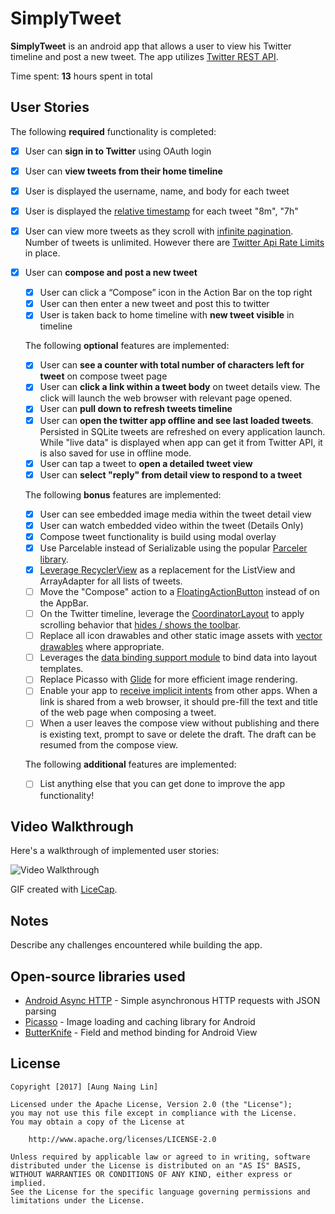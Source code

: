 # SimplyTweet

**SimplyTweet** is an android app that allows a user to view his Twitter timeline and post a new tweet. The app utilizes [Twitter REST API](https://dev.twitter.com/rest/public).

Time spent: **13** hours spent in total

## User Stories

The following **required** functionality is completed:

* [x]	User can **sign in to Twitter** using OAuth login
* [x]	User can **view tweets from their home timeline**
  * [x] User is displayed the username, name, and body for each tweet
  * [x] User is displayed the [relative timestamp](https://gist.github.com/nesquena/f786232f5ef72f6e10a7) for each tweet "8m", "7h"
  * [x] User can view more tweets as they scroll with [infinite pagination](http://guides.codepath.com/android/Endless-Scrolling-with-AdapterViews-and-RecyclerView). Number of tweets is unlimited.
    However there are [Twitter Api Rate Limits](https://dev.twitter.com/rest/public/rate-limiting) in place.
* [x] User can **compose and post a new tweet**
  * [x] User can click a “Compose” icon in the Action Bar on the top right
  * [x] User can then enter a new tweet and post this to twitter
  * [x] User is taken back to home timeline with **new tweet visible** in timeline

  The following **optional** features are implemented:

  * [x] User can **see a counter with total number of characters left for tweet** on compose tweet page
  * [x] User can **click a link within a tweet body** on tweet details view. The click will launch the web browser with relevant page opened.
  * [x] User can **pull down to refresh tweets timeline**
  * [x] User can **open the twitter app offline and see last loaded tweets**. Persisted in SQLite tweets are refreshed on every application launch. While "live data" is displayed when app can get it from Twitter API, it is also saved for use in offline mode.
  * [x] User can tap a tweet to **open a detailed tweet view**
  * [x] User can **select "reply" from detail view to respond to a tweet**

  The following **bonus** features are implemented:

  * [x] User can see embedded image media within the tweet detail view
  * [x] User can watch embedded video within the tweet (Details Only)
  * [x] Compose tweet functionality is build using modal overlay
  * [x] Use Parcelable instead of Serializable using the popular [Parceler library](http://guides.codepath.com/android/Using-Parceler).
  * [x] [Leverage RecyclerView](http://guides.codepath.com/android/Using-the-RecyclerView) as a replacement for the ListView and ArrayAdapter for all lists of tweets.
  * [ ] Move the "Compose" action to a [FloatingActionButton](https://github.com/codepath/android_guides/wiki/Floating-Action-Buttons) instead of on the AppBar.
  * [ ] On the Twitter timeline, leverage the [CoordinatorLayout](http://guides.codepath.com/android/Handling-Scrolls-with-CoordinatorLayout#responding-to-scroll-events) to apply scrolling behavior that [hides / shows the toolbar](http://guides.codepath.com/android/Using-the-App-ToolBar#reacting-to-scroll).
  * [ ] Replace all icon drawables and other static image assets with [vector drawables](http://guides.codepath.com/android/Drawables#vector-drawables) where appropriate.
  * [ ] Leverages the [data binding support module](http://guides.codepath.com/android/Applying-Data-Binding-for-Views) to bind data into layout templates.
  * [ ] Replace Picasso with [Glide](http://inthecheesefactory.com/blog/get-to-know-glide-recommended-by-google/en) for more efficient image rendering.
  * [ ] Enable your app to [receive implicit intents](http://guides.codepath.com/android/Using-Intents-to-Create-Flows#receiving-implicit-intents) from other apps.  When a link is shared from a web browser, it should pre-fill the text and title of the web page when composing a tweet.
  * [ ] When a user leaves the compose view without publishing and there is existing text, prompt to save or delete the draft.  The draft can be resumed from the compose view.

  The following **additional** features are implemented:

  * [ ] List anything else that you can get done to improve the app functionality!

## Video Walkthrough

Here's a walkthrough of implemented user stories:

<img src='http://i.imgur.com/GTgmif3.gif' title='Video Walkthrough' width='' alt='Video Walkthrough' />

GIF created with [LiceCap](http://www.cockos.com/licecap/).

## Notes

Describe any challenges encountered while building the app.

## Open-source libraries used

- [Android Async HTTP](https://github.com/loopj/android-async-http) - Simple asynchronous HTTP requests with JSON parsing
- [Picasso](http://square.github.io/picasso/) - Image loading and caching library for Android
- [ButterKnife](http://jakewharton.github.io/butterknife/) - Field and method binding for Android View

## License

    Copyright [2017] [Aung Naing Lin]

    Licensed under the Apache License, Version 2.0 (the "License");
    you may not use this file except in compliance with the License.
    You may obtain a copy of the License at

        http://www.apache.org/licenses/LICENSE-2.0

    Unless required by applicable law or agreed to in writing, software
    distributed under the License is distributed on an "AS IS" BASIS,
    WITHOUT WARRANTIES OR CONDITIONS OF ANY KIND, either express or implied.
    See the License for the specific language governing permissions and
    limitations under the License.
